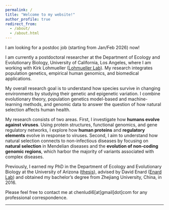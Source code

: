 ```yaml
---
permalink: /
title: "Welcome to my website!"
author_profile: true
redirect_from: 
  - /about/
  - /about.html
---
```

I am looking for a postdoc job (starting from Jan/Feb 2026) now!

I am currently a postdoctoral researcher at the Department of Ecology and Evolutionary Biology, University of California, Los Angeles, where I am working with Kirk Lohmueller ([Lohmueller Lab](https://lohmueller.eeb.ucla.edu/people/)). My research integrates population genetics, empirical human genomics, and biomedical applications.

My overall research goal is to understand how species survive in changing environments by studying their genetic and epigenetic variation. I combine evolutionary theory, population genetics model-based and machine-learning methods, and genomic data to answer the question of how natural selection affects human health. 

My research consists of two areas. 
First, I investigate how **humans evolve against viruses**. Using protein structures, functional genomics, and gene regulatory networks, I explore how **human proteins** and **regulatory elements** evolve in response to viruses. 
Second, I aim to understand how natural selection connects to non-infectious diseases by focusing on **natural selection** in Mendelian diseases and the **evolution of non-coding genomic regions**, which harbor the majority of variants associated with complex diseases. 

Previously, I earned my PhD in the Department of Ecology and Evolutionary Biology at the University of Arizona ([thesis](http://chenludi.github.io/files/2023_ChenluDi_phdthesis.pdf)), advised by David Enard ([Enard Lab](https://enardlab.com/)) and obtained my bachelor’s degree from Zhejiang University, China, in 2016. 

Please feel free to contact me at chenludi6[at]gmail[dot]com for any professional correspondence.

------

